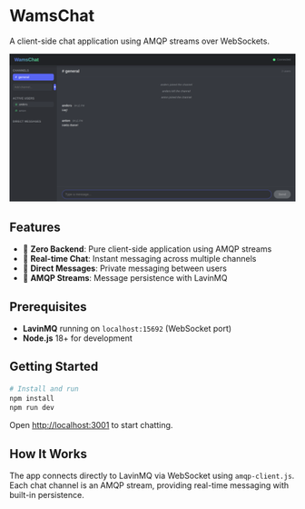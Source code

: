 # WamsChat

A client-side chat application using AMQP streams over WebSockets.

![WamsChat Screenshot](resources/screenshot.png)

## Features

- 🚀 **Zero Backend**: Pure client-side application using AMQP streams
- 💬 **Real-time Chat**: Instant messaging across multiple channels
- 📱 **Direct Messages**: Private messaging between users
- 🌊 **AMQP Streams**: Message persistence with LavinMQ

## Prerequisites

- **LavinMQ** running on `localhost:15692` (WebSocket port)
- **Node.js** 18+ for development

## Getting Started

```bash
# Install and run
npm install
npm run dev
```

Open <http://localhost:3001> to start chatting.

## How It Works

The app connects directly to LavinMQ via WebSocket using `amqp-client.js`. Each chat channel is an AMQP stream, providing real-time messaging with built-in persistence.
